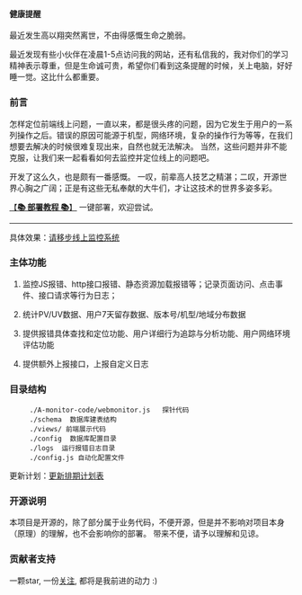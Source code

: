    #### 健康提醒
   
   最近发生高以翔突然离世，不由得感慨生命之脆弱。
   
   最近发现有些小伙伴在凌晨1-5点访问我的网站，还有私信我的，我对你们的学习精神表示尊重，但是生命诚可贵，希望你们看到这条提醒的时候，关上电脑，好好睡一觉。这比什么都重要。
   
   
   ### 前言
   怎样定位前端线上问题，一直以来，都是很头疼的问题，因为它发生于用户的一系列操作之后。错误的原因可能源于机型，网络环境，复杂的操作行为等等，在我们想要去解决的时候很难复现出来，自然也就无法解决。 当然，这些问题并非不能克服，让我们来一起看看如何去监控并定位线上的问题吧。
   
   开发了这么久，也是颇有一番感慨。 一叹，前辈高人技艺之精湛；二叹，开源世界心胸之广阔；正是有这些无私奉献的大牛们，才让这技术的世界多姿多彩。
   
   
   
[【**📚 部署教程 📚**】](./Document.md) 一键部署，欢迎尝试。
   
   

---------------------------------------------------------

具体效果：[请移步线上监控系统](http://www.webfunny.cn/webfunny_multi/home.html)

### 主体功能
1. 监控JS报错、http接口报错、静态资源加载报错等；记录页面访问、点击事件、接口请求等行为日志；

2. 统计PV/UV数据、用户7天留存数据、版本号/机型/地域分布数据

3. 提供报错具体查找和定位功能、用户详细行为追踪与分析功能、用户网络环境评估功能

4. 提供额外上报接口，上报自定义日志


### 目录结构
         ./A-monitor-code/webmonitor.js   探针代码
         ./schema  数据库建表结构
         ./views/ 前端展示代码
         ./config  数据库配置目录
         ./logs  运行报错日志目录
         ./config.js 自动化配置文件

更新计划：[更新排期计划表](https://github.com/a597873885/webfunny_monitor/blob/master/UpdateList.md)

### 开源说明
本项目是开源的，除了部分属于业务代码，不便开源，但是并不影响对项目本身（原理）的理解，也不会影响你的部署。
带来不便，请予以理解和见谅。

### 贡献者支持
一颗star, 一份[关注](https://www.toutiao.com/c/user/105123468724/#mid=1651276811334670), 都将是我前进的动力  :)

